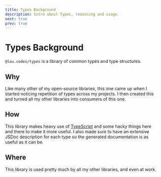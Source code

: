 ```yaml
---
title: Types Background
description: Intro about Types, reasoning and usage.
next: true
prev: true
---
```


# Types Background

`@lou.codes/types` is a library of common types and type structures.

## Why

Like many other of my open-source libraries, this one came up when I started
noticing repetition of types across my projects. I then created this and turned
all my other libraries into consumers of this one.

## How

This library makes heavy use of [TypeScript][typescript] and some hacky things
here and there to make it more useful. I also made sure to have an extensive
JSDoc description for each type so the generated documentation is as useful as
it can be.

## Where

This library is used pretty much by all my other libraries, and even at work.

<!-- Reference -->

[typescript]: https://npm.im/typescript
